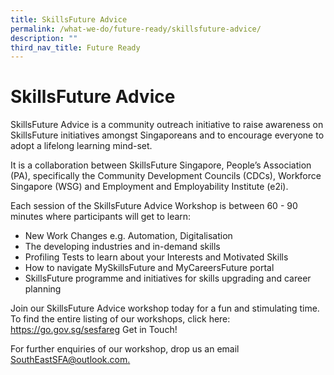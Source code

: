 ```yaml
---
title: SkillsFuture Advice
permalink: /what-we-do/future-ready/skillsfuture-advice/
description: ""
third_nav_title: Future Ready
---
```

SkillsFuture Advice
====
SkillsFuture Advice is a community outreach initiative to raise awareness on SkillsFuture initiatives amongst Singaporeans and to encourage everyone to adopt a lifelong learning mind-set.
 
It is a collaboration between SkillsFuture Singapore, People’s Association (PA), specifically the Community Development Councils (CDCs), Workforce Singapore (WSG) and Employment and Employability Institute (e2i).
 
Each session of the SkillsFuture Advice Workshop is between 60 - 90 minutes where participants will get to learn:
* New Work Changes e.g. Automation, Digitalisation
* The developing industries and in-demand skills
* Profiling Tests to learn about your Interests and Motivated Skills
* How to navigate MySkillsFuture and MyCareersFuture portal
* SkillsFuture programme and initiatives for skills upgrading and career planning

Join our SkillsFuture Advice workshop today for a fun and stimulating time.
To find the entire listing of our workshops, click here: https://go.gov.sg/sesfareg 
Get in Touch!
 
For further enquiries of our workshop, drop us an email [SouthEastSFA@outlook.com.](SouthEastSFA@outlook.com.)
